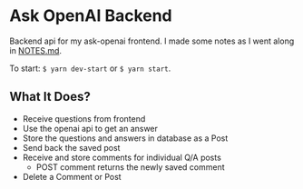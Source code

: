# Ask OpenAI Backend

Backend api for my ask-openai frontend. I made some notes as I went along in [NOTES.md](NOTES.md).

To start: `$ yarn dev-start` or `$ yarn start`.

## What It Does?

- Receive questions from frontend
- Use the openai api to get an answer
- Store the questions and answers in database as a Post
- Send back the saved post
- Receive and store comments for individual Q/A posts
  - POST comment returns the newly saved comment
- Delete a Comment or Post
